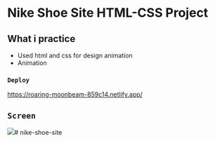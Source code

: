 # Nike Shoe Site HTML-CSS Project

## What i practice

- Used html and css for design animation
- Animation

### `Deploy`

https://roaring-moonbeam-859c14.netlify.app/

## `Screen`

![](screen.gif)# nike-shoe-site
